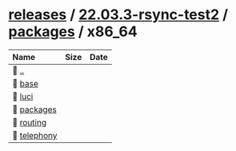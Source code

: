 ---
---

# [releases](/releases/) / [22.03.3-rsync-test2](/releases/22.03.3-rsync-test2/) / [packages](/releases/22.03.3-rsync-test2/packages/) / x86_64


| Name | Size | Date |
|:---|---:|---|
| 📁 [..](../) | | |
| 📁 [base](base) | | |
| 📁 [luci](luci) | | |
| 📁 [packages](packages) | | |
| 📁 [routing](routing) | | |
| 📁 [telephony](telephony) | | |

